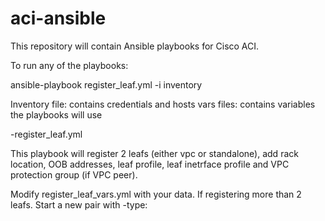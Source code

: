 # aci-ansible
This repository will contain Ansible playbooks for Cisco ACI.

To run any of the playbooks:

ansible-playbook register_leaf.yml -i inventory

Inventory file: contains credentials and hosts
vars files: contains variables the playbooks will use

-register_leaf.yml

This playbook will register 2 leafs (either vpc or standalone), add rack location, OOB addresses, leaf profile, leaf inetrface profile and VPC protection group (if VPC peer).

Modify register_leaf_vars.yml with your data. If registering more than 2 leafs. Start a new pair with -type:  
